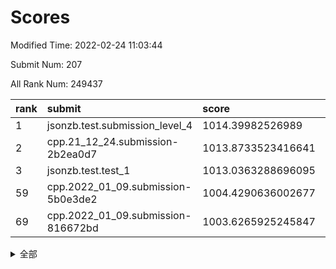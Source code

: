 # Scores

Modified Time: 2022-02-24 11:03:44

Submit Num: 207

All Rank Num: 249437

| rank |               submit               |       score        |       sigma        | pk_num |
| :--- | :--------------------------------- | :----------------- | :----------------- | :----- |
| 1    | jsonzb.test.submission_level_4     | 1014.39982526989   | 0.8231781075012503 | 4825   |
| 2    | cpp.21_12_24.submission-2b2ea0d7   | 1013.8733523416641 | 0.8331659097097408 | 4821   |
| 3    | jsonzb.test.test_1                 | 1013.0363288696095 | 0.807227620826645  | 4816   |
| 59   | cpp.2022_01_09.submission-5b0e3de2 | 1004.4290636002677 | 0.7154780378637042 | 4818   |
| 69   | cpp.2022_01_09.submission-816672bd | 1003.6265925245847 | 0.711426644384961  | 4820   |


<details>
<summary>全部</summary>

| rank |                 submit                 |       score        |       sigma        | pk_num |
| :--- | :------------------------------------- | :----------------- | :----------------- | :----- |
| 1    | jsonzb.test.submission_level_4         | 1014.39982526989   | 0.8231781075012503 | 4825   |
| 2    | cpp.21_12_24.submission-2b2ea0d7       | 1013.8733523416641 | 0.8331659097097408 | 4821   |
| 3    | jsonzb.test.test_1                     | 1013.0363288696095 | 0.807227620826645  | 4816   |
| 4    | gobigger.level_3.submission_level_3_39 | 1012.113433859609  | 0.7764477083567445 | 4816   |
| 5    | gobigger.level_3.submission_level_3_25 | 1011.4161608841899 | 0.7624479082465341 | 4820   |
| 6    | gobigger.level_3.submission_level_3_32 | 1011.25139289166   | 0.7827523717247489 | 4814   |
| 7    | gobigger.level_3.submission_level_3_1  | 1010.899128851429  | 0.7696519660820029 | 4825   |
| 8    | gobigger.level_3.submission_level_3_41 | 1010.7946522411926 | 0.7846345021763611 | 4823   |
| 9    | gobigger.level_3.submission_level_3_11 | 1010.7859204862617 | 0.7813392808689952 | 4825   |
| 10   | gobigger.level_3.submission_level_3_15 | 1010.7666707113482 | 0.765728227639136  | 4819   |
| 11   | gobigger.level_3.submission_level_3_7  | 1010.7249294235398 | 0.7719191367249316 | 4820   |
| 12   | gobigger.level_3.submission_level_3_42 | 1010.7061346560106 | 0.7618074637730665 | 4824   |
| 13   | gobigger.level_3.submission_level_3_33 | 1010.6373546194615 | 0.7571866612707829 | 4816   |
| 14   | gobigger.level_3.submission_level_3_26 | 1010.3626077881099 | 0.7759667423902482 | 4819   |
| 15   | gobigger.level_3.submission_level_3_43 | 1010.3371578031762 | 0.7566473975728216 | 4823   |
| 16   | gobigger.level_3.submission_level_3_16 | 1010.2929828726604 | 0.7685517289570161 | 4823   |
| 17   | gobigger.level_3.submission_level_3_37 | 1010.2741015679494 | 0.7701910784319067 | 4826   |
| 18   | gobigger.level_3.submission_level_3_2  | 1010.2621950636741 | 0.7748464321196578 | 4816   |
| 19   | gobigger.level_3.submission_level_3_9  | 1010.1510975211073 | 0.7632997799926633 | 4820   |
| 20   | gobigger.level_3.submission_level_3_28 | 1010.1209371243742 | 0.764244680825801  | 4821   |
| 21   | gobigger.level_3.submission_level_3_45 | 1010.1005280198104 | 0.7501916720613195 | 4816   |
| 22   | gobigger.level_3.submission_level_3_34 | 1010.0903589859473 | 0.7650818690558345 | 4820   |
| 23   | gobigger.level_3.submission_level_3_21 | 1010.0713137950315 | 0.7484393767546045 | 4821   |
| 24   | gobigger.level_3.submission_level_3_3  | 1010.0568364271547 | 0.7613586890671199 | 4823   |
| 25   | gobigger.level_3.submission_level_3_36 | 1010.0538227877536 | 0.7651427664957103 | 4818   |
| 26   | gobigger.level_3.submission_level_3_20 | 1010.0212506410664 | 0.7376210177809616 | 4825   |
| 27   | gobigger.level_3.submission_level_3_10 | 1010.0061986837047 | 0.7695820807757573 | 4815   |
| 28   | gobigger.level_3.submission_level_3_0  | 1009.9830433934094 | 0.7566172334022385 | 4816   |
| 29   | gobigger.level_3.submission_level_3_30 | 1009.8969629617178 | 0.7595986500111569 | 4816   |
| 30   | gobigger.level_3.submission_level_3_47 | 1009.887249435867  | 0.7683451718730684 | 4820   |
| 31   | gobigger.level_3.submission_level_3_46 | 1009.8839684735981 | 0.76023976595183   | 4824   |
| 32   | gobigger.level_3.submission_level_3_23 | 1009.7996538366818 | 0.7402177327550841 | 4817   |
| 33   | gobigger.level_3.submission_level_3_35 | 1009.7394908784144 | 0.7626266698170981 | 4826   |
| 34   | gobigger.level_3.submission_level_3_48 | 1009.6937674434141 | 0.7646599410062501 | 4821   |
| 35   | gobigger.level_3.submission_level_3_12 | 1009.6722472543903 | 0.7655365774106964 | 4823   |
| 36   | gobigger.level_3.submission_level_3_17 | 1009.6428186855509 | 0.7421222404897151 | 4824   |
| 37   | gobigger.level_3.submission_level_3_6  | 1009.6138744056115 | 0.7571590875735379 | 4820   |
| 38   | gobigger.level_3.submission_level_3_14 | 1009.5909258777713 | 0.7632633284845399 | 4821   |
| 39   | gobigger.level_3.submission_level_3_24 | 1009.5790998266989 | 0.7686183191802523 | 4820   |
| 40   | gobigger.level_3.submission_level_3_38 | 1009.5035238854275 | 0.7558520181833251 | 4819   |
| 41   | gobigger.level_3.submission_level_3_49 | 1009.4432566059371 | 0.7409639164847865 | 4819   |
| 42   | gobigger.level_3.submission_level_3_8  | 1009.4341757936896 | 0.7379144870798202 | 4823   |
| 43   | gobigger.level_3.submission_level_3_19 | 1009.433412544303  | 0.7658118483986486 | 4824   |
| 44   | gobigger.level_3.submission_level_3_29 | 1009.4291556463312 | 0.7448482016032152 | 4822   |
| 45   | gobigger.level_3.submission_level_3_27 | 1009.4106843504098 | 0.7560020497900795 | 4819   |
| 46   | gobigger.level_3.submission_level_3_18 | 1009.3668885963853 | 0.7457263051575854 | 4820   |
| 47   | gobigger.level_3.submission_level_3_13 | 1009.3111307704404 | 0.7255841513777173 | 4821   |
| 48   | gobigger.level_3.submission_level_3_22 | 1009.2513205169105 | 0.7519717614433009 | 4822   |
| 49   | gobigger.level_3.submission_level_3_4  | 1009.0223902118993 | 0.7492950440262788 | 4820   |
| 50   | gobigger.level_3.submission_level_3_40 | 1009.0175062319461 | 0.7408056255789508 | 4824   |
| 51   | gobigger.level_3.submission_level_3_31 | 1008.5169864784681 | 0.7410733416431062 | 4821   |
| 52   | gobigger.level_3.submission_level_3_5  | 1008.363376405184  | 0.7270063033963218 | 4819   |
| 53   | gobigger.level_3.submission_level_3_44 | 1008.2836392400003 | 0.733106148190349  | 4819   |
| 54   | gobigger.level_1.submission_level_1_29 | 1005.531870403029  | 0.72580698498144   | 4816   |
| 55   | gobigger.level_1.submission_level_1_23 | 1005.0347952833445 | 0.7213051737377614 | 4820   |
| 56   | gobigger.level_1.submission_level_1_27 | 1004.6674650225347 | 0.723739128356173  | 4821   |
| 57   | gobigger.level_1.submission_level_1_28 | 1004.5400777785799 | 0.7126034867825516 | 4819   |
| 58   | gobigger.level_1.submission_level_1_39 | 1004.4649649426977 | 0.7196445917241818 | 4823   |
| 59   | cpp.2022_01_09.submission-5b0e3de2     | 1004.4290636002677 | 0.7154780378637042 | 4818   |
| 60   | gobigger.level_1.submission_level_1_34 | 1004.3550655705117 | 0.7123355022110208 | 4819   |
| 61   | gobigger.level_1.submission_level_1_18 | 1004.1355162731833 | 0.729071983697673  | 4821   |
| 62   | gobigger.level_1.submission_level_1_13 | 1004.1334236044144 | 0.7311595315555228 | 4820   |
| 63   | gobigger.level_1.submission_level_1_14 | 1004.1100233558301 | 0.7104675299225949 | 4824   |
| 64   | gobigger.level_1.submission_level_1_16 | 1003.8969955133493 | 0.7147367387551657 | 4822   |
| 65   | gobigger.level_1.submission_level_1_45 | 1003.8004321353901 | 0.7252093865953652 | 4818   |
| 66   | gobigger.level_1.submission_level_1_3  | 1003.7969484728862 | 0.7160224907117605 | 4820   |
| 67   | gobigger.level_1.submission_level_1_0  | 1003.6792307530675 | 0.7050417937672442 | 4820   |
| 68   | gobigger.level_1.submission_level_1_17 | 1003.6276234348802 | 0.712903924335437  | 4821   |
| 69   | cpp.2022_01_09.submission-816672bd     | 1003.6265925245847 | 0.711426644384961  | 4820   |
| 70   | gobigger.level_1.submission_level_1_35 | 1003.5628361683226 | 0.7152842890348536 | 4819   |
| 71   | gobigger.level_1.submission_level_1_32 | 1003.5086549375209 | 0.7200814582074229 | 4814   |
| 72   | gobigger.level_1.submission_level_1_11 | 1003.4270428558331 | 0.7068713974008098 | 4818   |
| 73   | gobigger.level_1.submission_level_1_2  | 1003.3531649824047 | 0.7124808062262268 | 4820   |
| 74   | gobigger.level_1.submission_level_1_44 | 1003.2939028138135 | 0.7198116885953225 | 4821   |
| 75   | gobigger.level_1.submission_level_1_46 | 1003.2926095097571 | 0.7107109032363653 | 4824   |
| 76   | gobigger.level_1.submission_level_1_25 | 1003.2239330548206 | 0.7148308036475403 | 4823   |
| 77   | gobigger.level_1.submission_level_1_48 | 1003.2143209748225 | 0.7059249860754956 | 4816   |
| 78   | gobigger.level_1.submission_level_1_12 | 1003.1929786651178 | 0.7165400199045514 | 4822   |
| 79   | gobigger.level_1.submission_level_1_10 | 1003.117373132772  | 0.7054959409757596 | 4823   |
| 80   | gobigger.level_1.submission_level_1_36 | 1003.1118277454749 | 0.7036909441053428 | 4823   |
| 81   | gobigger.level_1.submission_level_1_49 | 1003.0925797317309 | 0.7101019611061286 | 4819   |
| 82   | gobigger.level_1.submission_level_1_5  | 1003.0834233445726 | 0.7107005845754965 | 4821   |
| 83   | gobigger.level_1.submission_level_1_31 | 1003.0591363922903 | 0.7180596002255504 | 4813   |
| 84   | gobigger.level_1.submission_level_1_9  | 1003.0018442343256 | 0.710979340600298  | 4817   |
| 85   | gobigger.level_1.submission_level_1_33 | 1002.9159097801953 | 0.7136043743242825 | 4817   |
| 86   | gobigger.level_1.submission_level_1_43 | 1002.9079281819251 | 0.7130033818192374 | 4820   |
| 87   | gobigger.level_1.submission_level_1_4  | 1002.8979723564102 | 0.7109278643678921 | 4818   |
| 88   | gobigger.level_1.submission_level_1_1  | 1002.863397196199  | 0.7182963107407163 | 4820   |
| 89   | gobigger.level_1.submission_level_1_8  | 1002.8467949159123 | 0.7167960282993613 | 4816   |
| 90   | gobigger.level_1.submission_level_1_22 | 1002.7824668359234 | 0.71646569332105   | 4820   |
| 91   | gobigger.level_1.submission_level_1_24 | 1002.7466444056445 | 0.7156448301204377 | 4823   |
| 92   | gobigger.level_1.submission_level_1_26 | 1002.7004847178677 | 0.7112330691320724 | 4821   |
| 93   | gobigger.level_1.submission_level_1_20 | 1002.6565603809765 | 0.7214668570611672 | 4820   |
| 94   | gobigger.level_1.submission_level_1_6  | 1002.6293450949462 | 0.7145867907986295 | 4817   |
| 95   | gobigger.level_1.submission_level_1_7  | 1002.6104989480681 | 0.7053694193784673 | 4819   |
| 96   | gobigger.level_1.submission_level_1_21 | 1002.6015177728138 | 0.7199008563266337 | 4821   |
| 97   | gobigger.level_1.submission_level_1_15 | 1002.541405799185  | 0.7023510907501943 | 4815   |
| 98   | gobigger.level_1.submission_level_1_38 | 1002.4274346970843 | 0.7122082199625425 | 4821   |
| 99   | gobigger.level_1.submission_level_1_19 | 1002.2877574319813 | 0.7083833911580714 | 4815   |
| 100  | gobigger.level_1.submission_level_1_30 | 1002.2756284726831 | 0.716292724707593  | 4827   |
| 101  | gobigger.level_1.submission_level_1_41 | 1002.251435915069  | 0.717604346307523  | 4818   |
| 102  | gobigger.level_1.submission_level_1_37 | 1002.1654295124362 | 0.7208926153850198 | 4818   |
| 103  | gobigger.level_1.submission_level_1_42 | 1002.0412487063827 | 0.7127042887100292 | 4823   |
| 104  | gobigger.level_1.submission_level_1_47 | 1001.4803902182363 | 0.720214990455694  | 4820   |
| 105  | gobigger.level_1.submission_level_1_40 | 1001.312303723597  | 0.6976454644959995 | 4816   |
| 106  | gobigger.random.submission_random_39   | 997.6166037038631  | 0.7088690582064398 | 4818   |
| 107  | gobigger.random.submission_random_3    | 997.3233764037567  | 0.7003305909690847 | 4817   |
| 108  | gobigger.random.submission_random_12   | 997.2707040128976  | 0.7100246224165371 | 4820   |
| 109  | gobigger.random.submission_random_13   | 997.2531803983973  | 0.7027104263504093 | 4820   |
| 110  | gobigger.random.submission_random_1    | 997.0474992438154  | 0.7062613661717584 | 4818   |
| 111  | gobigger.random.submission_random_21   | 996.9097283689996  | 0.7117352849667357 | 4821   |
| 112  | gobigger.random.submission_random_6    | 996.8637321072813  | 0.7102738050045188 | 4818   |
| 113  | gobigger.random.submission_random_41   | 996.779368984548   | 0.706930991054554  | 4819   |
| 114  | gobigger.random.submission_random_24   | 996.720005150199   | 0.7072670631458882 | 4820   |
| 115  | gobigger.random.submission_random_37   | 996.7190496615281  | 0.7112445427804146 | 4821   |
| 116  | gobigger.random.submission_random_25   | 996.6719052339896  | 0.7260472553915818 | 4821   |
| 117  | gobigger.random.submission_random_10   | 996.5535910189369  | 0.7049522059416754 | 4817   |
| 118  | gobigger.random.submission_random_43   | 996.5445899060579  | 0.693348063791668  | 4821   |
| 119  | gobigger.random.submission_random_4    | 996.4447996174453  | 0.7171874169766708 | 4823   |
| 120  | gobigger.random.submission_random_44   | 996.4330206337808  | 0.7137847394106873 | 4823   |
| 121  | gobigger.random.submission_random_16   | 996.3159087383683  | 0.7044068467113378 | 4818   |
| 122  | gobigger.random.submission_random_49   | 996.2628264797426  | 0.697894361652366  | 4817   |
| 123  | gobigger.random.submission_random_30   | 996.1846467688349  | 0.7191140953804599 | 4820   |
| 124  | gobigger.random.submission_random_19   | 996.1692780041162  | 0.7122926022990004 | 4815   |
| 125  | gobigger.random.submission_random_22   | 996.162034001083   | 0.721612333576809  | 4823   |
| 126  | gobigger.random.submission_random_35   | 996.1286711309062  | 0.7296707486110123 | 4818   |
| 127  | gobigger.random.submission_random_17   | 996.0992720775591  | 0.7238121240651963 | 4820   |
| 128  | gobigger.random.submission_random_5    | 996.0746161917252  | 0.7107114885559116 | 4811   |
| 129  | gobigger.random.submission_random_27   | 995.9840087991046  | 0.7023962676720016 | 4815   |
| 130  | gobigger.random.submission_random_33   | 995.9115384894635  | 0.7047113913889851 | 4818   |
| 131  | gobigger.random.submission_random_0    | 995.8696855932043  | 0.706267040489528  | 4821   |
| 132  | gobigger.random.submission_random_18   | 995.8691912689105  | 0.7071322756090498 | 4822   |
| 133  | gobigger.random.submission_random_42   | 995.8499220409971  | 0.6929765979201408 | 4823   |
| 134  | gobigger.random.submission_random_9    | 995.7739879074315  | 0.7163029024736889 | 4820   |
| 135  | gobigger.random.submission_random_15   | 995.7323914270194  | 0.7011529324676524 | 4822   |
| 136  | gobigger.random.submission_random_2    | 995.7150355018888  | 0.7235992847209717 | 4820   |
| 137  | gobigger.random.submission_random_32   | 995.7099183451685  | 0.7107913338558735 | 4821   |
| 138  | gobigger.random.submission_random_20   | 995.6361157778056  | 0.7042472925159308 | 4819   |
| 139  | gobigger.random.submission_random_14   | 995.5060875114065  | 0.7145377859102505 | 4823   |
| 140  | gobigger.level_2.submission_level_2_39 | 995.4778882335266  | 0.7220034596419524 | 4819   |
| 141  | gobigger.random.submission_random_45   | 995.4748337135283  | 0.730799331526681  | 4818   |
| 142  | gobigger.random.submission_random_7    | 995.4391865694237  | 0.7128528730087152 | 4820   |
| 143  | gobigger.random.submission_random_46   | 995.4378591649286  | 0.7169849122641322 | 4826   |
| 144  | gobigger.random.submission_random_40   | 995.4012429369752  | 0.710753301225127  | 4826   |
| 145  | gobigger.random.submission_random_29   | 995.3291954182654  | 0.7227332896388117 | 4821   |
| 146  | gobigger.random.submission_random_26   | 995.3279034919891  | 0.7131234378146984 | 4816   |
| 147  | gobigger.random.submission_random_28   | 995.3212560699022  | 0.711023071873262  | 4818   |
| 148  | gobigger.random.submission_random_48   | 995.319219529157   | 0.7014727939145697 | 4820   |
| 149  | gobigger.random.submission_random_47   | 995.248248887695   | 0.7187089046796558 | 4823   |
| 150  | gobigger.random.submission_random_36   | 995.2344350660053  | 0.722447825664486  | 4825   |
| 151  | gobigger.random.submission_random_23   | 995.1167831877439  | 0.707653892361246  | 4822   |
| 152  | gobigger.random.submission_random_8    | 994.8377382013031  | 0.7109350526147238 | 4818   |
| 153  | gobigger.random.submission_random_11   | 994.5899116838345  | 0.7315583586199322 | 4823   |
| 154  | gobigger.level_2.submission_level_2_4  | 994.5818970703605  | 0.7274863197842529 | 4818   |
| 155  | gobigger.random.submission_random_38   | 994.4856046577038  | 0.708697831895461  | 4815   |
| 156  | gobigger.random.submission_random_34   | 994.338044135261   | 0.715046127641009  | 4818   |
| 157  | gobigger.level_2.submission_level_2_5  | 994.0002528771693  | 0.7231830745024554 | 4820   |
| 158  | gobigger.random.submission_random_31   | 993.8177848240937  | 0.7230147973992835 | 4825   |
| 159  | gobigger.level_2.submission_level_2_19 | 993.6291720360277  | 0.7172497095466354 | 4821   |
| 160  | gobigger.level_2.submission_level_2_48 | 993.4341705993695  | 0.7326663967151814 | 4820   |
| 161  | gobigger.level_2.submission_level_2_24 | 993.2357823480789  | 0.7332993480056442 | 4823   |
| 162  | gobigger.level_2.submission_level_2_47 | 993.109407034529   | 0.7311675360309171 | 4816   |
| 163  | gobigger.level_2.submission_level_2_25 | 993.0662593962793  | 0.7480874805158655 | 4815   |
| 164  | gobigger.level_2.submission_level_2_10 | 992.9471742800112  | 0.7406428249474505 | 4817   |
| 165  | gobigger.level_2.submission_level_2_44 | 992.9153071347238  | 0.7254923900007282 | 4819   |
| 166  | gobigger.level_2.submission_level_2_32 | 992.7557858582799  | 0.7412077556043547 | 4818   |
| 167  | gobigger.level_2.submission_level_2_30 | 992.7483761404173  | 0.7470467209285346 | 4825   |
| 168  | gobigger.level_2.submission_level_2_14 | 992.6783845466844  | 0.735357720078726  | 4819   |
| 169  | gobigger.level_2.submission_level_2_41 | 992.6430280596172  | 0.7660527895108891 | 4820   |
| 170  | gobigger.level_2.submission_level_2_23 | 992.6267083145315  | 0.744515337420818  | 4823   |
| 171  | gobigger.level_2.submission_level_2_6  | 992.606366964639   | 0.7469804217648673 | 4818   |
| 172  | gobigger.level_2.submission_level_2_12 | 992.6052852436725  | 0.7274617258479681 | 4820   |
| 173  | gobigger.level_2.submission_level_2_13 | 992.6009804869055  | 0.7436854954277996 | 4824   |
| 174  | gobigger.level_2.submission_level_2_22 | 992.5589988333147  | 0.7433943370432898 | 4816   |
| 175  | gobigger.level_2.submission_level_2_15 | 992.5024406430017  | 0.7468189246595448 | 4821   |
| 176  | gobigger.level_2.submission_level_2_7  | 992.4165427320252  | 0.7566395418091822 | 4816   |
| 177  | gobigger.level_2.submission_level_2_18 | 992.3853137529545  | 0.7430973269381591 | 4822   |
| 178  | gobigger.level_2.submission_level_2_9  | 992.3659786178348  | 0.7504796504776577 | 4822   |
| 179  | gobigger.level_2.submission_level_2_21 | 992.3632350283235  | 0.7391590144206877 | 4822   |
| 180  | gobigger.level_2.submission_level_2_36 | 992.3218408856754  | 0.7591051835221712 | 4820   |
| 181  | gobigger.level_2.submission_level_2_17 | 992.2818657027527  | 0.7589377654117095 | 4818   |
| 182  | gobigger.level_2.submission_level_2_27 | 992.188916861167   | 0.7353516382123693 | 4820   |
| 183  | gobigger.level_2.submission_level_2_1  | 992.0827679223821  | 0.7388752674279693 | 4819   |
| 184  | gobigger.level_2.submission_level_2_8  | 992.0756126102573  | 0.7312217839019248 | 4824   |
| 185  | gobigger.level_2.submission_level_2_11 | 992.0465104981334  | 0.7492113897496739 | 4820   |
| 186  | gobigger.level_2.submission_level_2_34 | 992.0112593507516  | 0.7351490296903678 | 4818   |
| 187  | gobigger.level_2.submission_level_2_46 | 991.8752561517637  | 0.7612321956886535 | 4821   |
| 188  | gobigger.level_2.submission_level_2_16 | 991.8568282197167  | 0.7562985962958747 | 4818   |
| 189  | gobigger.level_2.submission_level_2_35 | 991.855041637335   | 0.7379607691174193 | 4822   |
| 190  | gobigger.level_2.submission_level_2_26 | 991.8516936608174  | 0.7492973815059818 | 4816   |
| 191  | gobigger.level_2.submission_level_2_28 | 991.6939050015217  | 0.7497819266788002 | 4823   |
| 192  | gobigger.level_2.submission_level_2_2  | 991.6841070577716  | 0.7489027609392842 | 4823   |
| 193  | gobigger.level_2.submission_level_2_33 | 991.6512355640915  | 0.7498707942108247 | 4820   |
| 194  | gobigger.level_2.submission_level_2_20 | 991.5006061617389  | 0.7682870580076397 | 4824   |
| 195  | gobigger.level_2.submission_level_2_49 | 991.494263710919   | 0.7522577502885355 | 4819   |
| 196  | gobigger.level_2.submission_level_2_0  | 991.4281314386021  | 0.745368773672794  | 4821   |
| 197  | gobigger.level_2.submission_level_2_40 | 991.353029826586   | 0.7605900889463738 | 4818   |
| 198  | gobigger.level_2.submission_level_2_37 | 991.2108533335232  | 0.7622614775594574 | 4824   |
| 199  | gobigger.level_2.submission_level_2_45 | 991.1828612827796  | 0.7746257081619102 | 4821   |
| 200  | gobigger.level_2.submission_level_2_29 | 991.0387384178135  | 0.7564158110220585 | 4819   |
| 201  | gobigger.level_2.submission_level_2_31 | 990.6232443965615  | 0.7564801283753677 | 4820   |
| 202  | gobigger.level_2.submission_level_2_3  | 990.4450542122505  | 0.7573830152831202 | 4819   |
| 203  | gobigger.level_2.submission_level_2_42 | 990.3897255926646  | 0.7553362080906112 | 4823   |
| 204  | gobigger.level_2.submission_level_2_43 | 989.6217315068494  | 0.7924686910085117 | 4823   |
| 205  | gobigger.level_2.submission_level_2_38 | 989.5755756856676  | 0.7928420180771993 | 4820   |
| 206  | gobigger.none.submission_none_1        | 978.1720691590949  | 1.3706884719843135 | 4818   |
| 207  | gobigger.none.submission_none_0        | 976.3542986685336  | 1.4209481948586138 | 4819   |

</details>